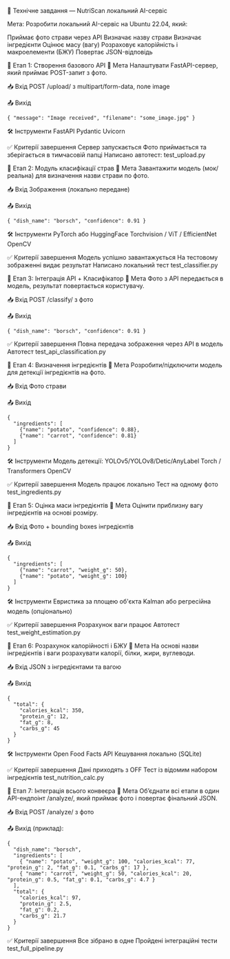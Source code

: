 📘 Технічне завдання — NutriScan локальний AI-сервіс

Мета: Розробити локальний AI-сервіс на Ubuntu 22.04, який:

Приймає фото страви через API
Визначає назву страви
Визначає інгредієнти
Оцінює масу (вагу)
Розраховує калорійність і макроелементи (БЖУ)
Повертає JSON-відповідь

🧩 Етап 1: Створення базового API
🎯 Мета
Налаштувати FastAPI-сервер, який приймає POST-запит з фото.

📥 Вхід
POST /upload/ з multipart/form-data, поле image

📤 Вихід
```
{ "message": "Image received", "filename": "some_image.jpg" }
```
🛠 Інструменти
FastAPI
Pydantic
Uvicorn

✅ Критерії завершення
Сервер запускається
Фото приймається та зберігається в тимчасовій папці
Написано автотест: test_upload.py

🧩 Етап 2: Модуль класифікації страв
🎯 Мета
Завантажити модель (мок/реальна) для визначення назви страви по фото.

📥 Вхід
Зображення (локально передане)

📤 Вихід
```
{ "dish_name": "borsch", "confidence": 0.91 }
```
🛠 Інструменти
PyTorch або HuggingFace
Torchvision / ViT / EfficientNet
OpenCV

✅ Критерії завершення
Модель успішно завантажується
На тестовому зображенні видає результат
Написано локальний тест test_classifier.py

🧩 Етап 3: Інтеграція API + Класифікатор
🎯 Мета
Фото з API передається в модель, результат повертається користувачу.

📥 Вхід
POST /classify/ з фото

📤 Вихід
```
{ "dish_name": "borsch", "confidence": 0.91 }
```
✅ Критерії завершення
Повна передача зображення через API в модель
Автотест test_api_classification.py

🧩 Етап 4: Визначення інгредієнтів
🎯 Мета
Розробити/підключити модель для детекції інгредієнтів на фото.

📥 Вхід
Фото страви

📤 Вихід
```
{
  "ingredients": [
    {"name": "potato", "confidence": 0.88},
    {"name": "carrot", "confidence": 0.81}
  ]
}
```
🛠 Інструменти
Модель детекції: YOLOv5/YOLOv8/Detic/AnyLabel
Torch / Transformers
OpenCV

✅ Критерії завершення
Модель працює локально
Тест на одному фото test_ingredients.py

🧩 Етап 5: Оцінка маси інгредієнтів
🎯 Мета
Оцінити приблизну вагу інгредієнтів на основі розміру.

📥 Вхід
Фото + bounding boxes інгредієнтів

📤 Вихід
```
{
  "ingredients": [
    {"name": "carrot", "weight_g": 50},
    {"name": "potato", "weight_g": 100}
  ]
}
```
🛠 Інструменти
Евристика за площею об'єкта
Kalman або регресійна модель (опціонально)

✅ Критерії завершення
Розрахунок ваги працює
Автотест test_weight_estimation.py

🧩 Етап 6: Розрахунок калорійності і БЖУ
🎯 Мета
На основі назви інгредієнтів і ваги розрахувати калорії, білки, жири, вуглеводи.

📥 Вхід
JSON з інгредієнтами та вагою

📤 Вихід
```
{
  "total": {
    "calories_kcal": 350,
    "protein_g": 12,
    "fat_g": 8,
    "carbs_g": 45
  }
}
```
🛠 Інструменти
Open Food Facts API
Кешування локально (SQLite)

✅ Критерії завершення
Дані приходять з OFF
Тест із відомим набором інгредієнтів test_nutrition_calc.py

🧩 Етап 7: Інтеграція всього конвеєра
🎯 Мета
Об’єднати всі етапи в один API-ендпоінт /analyze/, який приймає фото і повертає фінальний JSON.

📥 Вхід
POST /analyze/ з фото

📤 Вихід (приклад):
```
{
  "dish_name": "borsch",
  "ingredients": [
    { "name": "potato", "weight_g": 100, "calories_kcal": 77, "protein_g": 2, "fat_g": 0.1, "carbs_g": 17 },
    { "name": "carrot", "weight_g": 50, "calories_kcal": 20, "protein_g": 0.5, "fat_g": 0.1, "carbs_g": 4.7 }
  ],
  "total": {
    "calories_kcal": 97,
    "protein_g": 2.5,
    "fat_g": 0.2,
    "carbs_g": 21.7
  }
}
```
✅ Критерії завершення
Все зібрано в одне
Пройдені інтеграційні тести test_full_pipeline.py
